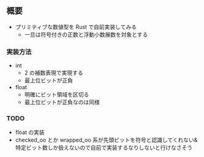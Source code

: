 ## 概要

- プリミティブな数値型を Rust で自前実装してみる
  - 一旦は符号付きの正数と浮動小数展数を対象とする

### 実装方法

- int
  - 2 の補数表現で実現する
  - 最上位ビットが正負
- float
  - 明確にビット領域を区切る
  - 最上位ビットが正負なのは同様

### TODO

- float の実装
- checked_oo とか wrapped_oo 系が先頭ビットを符号と認識してくれない&特定ビット数しか扱えないので自前で実装するなりしないと行けなさそう
